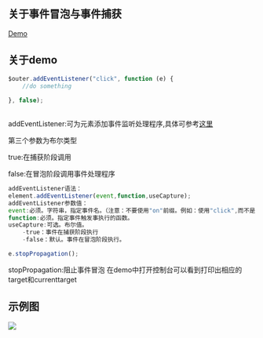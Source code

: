 ## 关于事件冒泡与事件捕获
 [Demo](http://himmas.github.io/Himmas_demo/dom/event-bubbling/)
## 关于demo

```javascript
$outer.addEventListener("click", function (e) {
    //do something
 
}, false);
 
```
addEventListener:可为元素添加事件监听处理程序,具体可参考[这里](https://developer.mozilla.org/zh-CN/docs/Web/API/EventTarget/addEventListener)

第三个参数为布尔类型 

true:在捕获阶段调用 

false:在冒泡阶段调用事件处理程序


```javascript
addEventListener语法：
element.addEventListener(event,function,useCapture);
addEventListener参数值：
event:必须。字符串，指定事件名。（注意：不要使用"on"前缀。例如：使用"click",而不是"onclick"）;
function:必须。指定事件触发事执行的函数。
useCapture:可选。布尔值。
    -true：事件在捕获阶段执行
    -false：默认。事件在冒泡阶段执行。
```
```javascript
e.stopPropagation();
```
stopPropagation:阻止事件冒泡
在demo中打开控制台可以看到打印出相应的target和currenttarget

## 示例图
![](http://7xrkml.com1.z0.glb.clouddn.com/20131028160201571.jpg)
